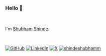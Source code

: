 ### Hello 👋

<br />

<p style="font-size: 14px;">
I'm <a href="https://shubhamshinde.com">Shubham Shinde</a>.
</p>

<br />

<p>
  <a href="https://github.com/shindeshubhamm" target="_blank"><img alt="GitHub" src="https://img.shields.io/badge/-@shindeshubhamm-181717?style=flat-square&logo=GitHub&logoColor=white"></a>
  <a href="https://linkedin.com/in/shindeshubhamm" target="_blank"><img alt="LinkedIn" src="https://img.shields.io/badge/LinkedIn-@shindeshubhamm-0077b5?style=flat-square"></a>
  <a href="https://x.com/shindeshubhamm" target="_blank"><img alt="X" src="https://img.shields.io/badge/-@shindeshubhamm-14171A?style=flat-square&logo=x&logoColor=white"></a>
  <a href="https://github.com/shindeshubhamm" target="_blank"><img alt="shindeshubhamm" src="https://badges.pufler.dev/visits/shindeshubhamm/shindeshubhamm?logo=GitHub&label=visits&color=success&logoColor=white&style=flat-square"/></a>  
</p>
